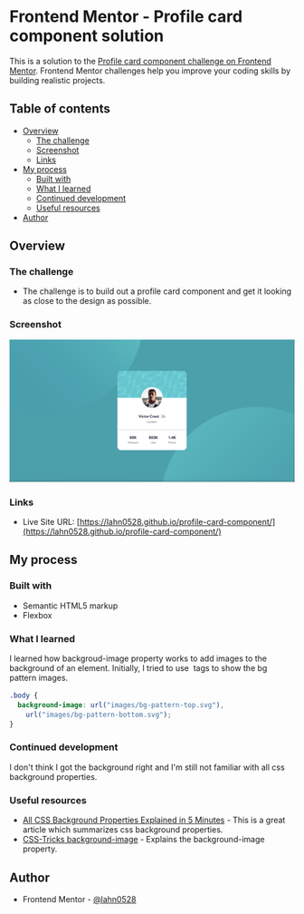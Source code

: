 # Frontend Mentor - Profile card component solution

This is a solution to the [Profile card component challenge on Frontend Mentor](https://www.frontendmentor.io/challenges/profile-card-component-cfArpWshJ). Frontend Mentor challenges help you improve your coding skills by building realistic projects.

## Table of contents

- [Overview](#overview)
  - [The challenge](#the-challenge)
  - [Screenshot](#screenshot)
  - [Links](#links)
- [My process](#my-process)
  - [Built with](#built-with)
  - [What I learned](#what-i-learned)
  - [Continued development](#continued-development)
  - [Useful resources](#useful-resources)
- [Author](#author)

## Overview

### The challenge

- The challenge is to build out a profile card component and get it looking as close to the design as possible.

### Screenshot

![](./screenshot.png)

### Links

- Live Site URL: [https://lahn0528.github.io/profile-card-component/](https://lahn0528.github.io/profile-card-component/)

## My process

### Built with

- Semantic HTML5 markup
- Flexbox

### What I learned

I learned how backgroud-image property works to add images to the background of an element. Initially, I tried to use <img> tags to show the bg pattern images.

```css
.body {
  background-image: url("images/bg-pattern-top.svg"),
    url("images/bg-pattern-bottom.svg");
}
```

### Continued development

I don't think I got the background right and I'm still not familiar with all css background properties.

### Useful resources

- [All CSS Background Properties Explained in 5 Minutes](https://hadrysmateusz.medium.com/learn-all-8-background-css-properties-in-5-minutes-210635e060be) - This is a great article which summarizes css background properties.
- [CSS-Tricks background-image](https://css-tricks.com/almanac/properties/b/background-image/) - Explains the background-image property.

## Author

- Frontend Mentor - [@lahn0528](https://www.frontendmentor.io/profile/yourusername)

